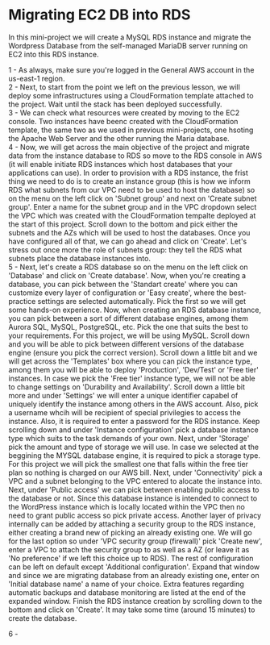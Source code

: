 # Migrating EC2 DB into RDS

In this mini-project we will create a MySQL RDS instance and migrate the Wordpress Database from the self-managed MariaDB server running on EC2 into this RDS instance.

1 - As always, make sure you're logged in the General AWS account in the us-east-1 region. <br/>
2 - Next, to start from the point we left on the previous lesson, we will deploy some infrastructures using a CloudFormation template attached to the project. Wait until the stack has been deployed successfully. <br/>
3 - We can check what resources were created by moving to the EC2 console. Two instances have beenc created with the CloudFormation template, the same two as we used in previous mini-projects, one hsoting the Apache Web Server and the other running the Maria database. <br/>
4 - Now, we will get across the main objective of the project and migrate data from the instance database to RDS so move to the RDS console in AWS (it will enable initiate RDS instances which host databases that your applications can use). In order to provision with a RDS instance, the frist thing we need to do is to create an instance group (this is how we inform RDS what subnets from our VPC need to be used to host the database) so on the menu on the left click on 'Subnet group' and next on 'Create subnet group'. Enter a name for the subnet group and in the VPC dropdown select the VPC which was created with the CloudFormation tempalte deployed at the start of this project. Scroll down to the bottom and pick either the subnets and the AZs which will be used to host the databases. Once you have configured all of that, we can go ahead and click on 'Create'. Let's stress out once more the role of subnets group: they tell the RDS what subnets place the database instances into. <br/>
5 - Next, let's create a RDS database so on the menu on the left click on 'Database' and click on 'Create database'. Now, when you're creating a database, you can pick between the 'Standart create' where you can customize every layer of configuration or 'Easy create', where the best-practice settings are selected automatically. Pick the first so we will get some hands-on experience. Now, when creating an RDS database instance, you can pick between a sort of different database engines, among them Aurora SQL, MySQL, PostgreSQL, etc. Pick the one that suits the best to your requirements. For this project, we will be using MySQL. Scroll down and you will be able to pick between different versions of the database engine (ensure you pick the correct version). Scroll down a little bit and we will get across the 'Templates' box where you can pick the instance type, among them you will be able to deploy 'Production', 'Dev/Test' or 'Free tier' instances. In case we pick the 'Free tier' instance type, we will not be able to change settings on 'Durability and Availability'. Scroll down a little bit more and under 'Settings' we will enter a unique identifier capabel of uniquely identify the instance among others in the AWS account. Also, pick a username whcih will be recipient of special privilegies to access the instance. Also, it is required to enter a password for the RDS instance. Keep scrolling down and under 'Instance configuration' pick a database instance type which suits to the task demands of your own. Next, under 'Storage' pick the amount and type of storage we will use. In case we selected at the beggining the MYSQL database engine, it is required to pick a storage type. For this project we will pick the smallest one that falls within the free tier plan so nothing is charged on our AWS bill. Next, under 'Connectivity' pick a VPC and a subnet belonging to the VPC entered to alocate the instance into. Next, under 'Public access' we can pick between enabling public access to the database or not. Since this database instance is intended to connect to the WordPress instance which is locally located within the VPC then no need to grant public access so pick private access. Another layer of privacy internally can be added by attaching a security group to the RDS instance, either creating a brand new of picking an already existing one. We will go for the last option so under 'VPC security group (firewall)' pick 'Create new', enter a VPC to attach the security group to as well as a AZ (or leave it as 'No preference' if we left this choice up to RDS). The rest of configuration can be left on default except 'Additional configuration'. Expand that window and since we are migrating database from an already existing one, enter on 'Initial database name' a name of your choice. Extra features regarding automatic backups and database monitoring are listed at the end of the expanded window. Finish the RDS instance creation by scrolling down to the bottom and click on 'Create'. It may take some time (around 15 minutes) to create the database. <br/>

6 - 
